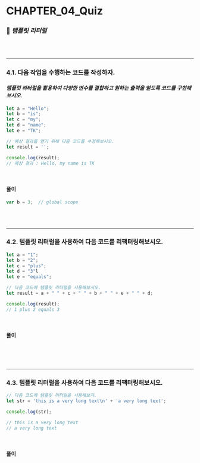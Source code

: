 #  CHAPTER_04_Quiz

###  :pencil: ***템플릿 리터럴***

<br>

<br>

---

### 4.1. 다음 작업을 수행하는 코드를 작성하자. 

#### _템플릿 리터럴을 활용하여 다양한 변수를 결합하고 원하는 출력을 얻도록 코드를 구현해보시오._

```javascript
let a = "Hello";
let b = "is";
let c = "my";
let d = "name";
let e = "TK";

// 예상 결과를 얻기 위해 다음 코드를 수정해보시오.
let result = '';

console.log(result);
// 예상 결과 : Hello, my name is TK
```

<br>

#### 풀이

```javascript
var b = 3;	// global scope

```

<br>

<br>

---

### 4.2. 템플릿 리터럴을 사용하여 다음 코드를 리팩터링해보시오.

```javascript
let a = "1";
let b = "2";
let c = "plus";
let d = "3"l
let e = "equals";

// 다음 코드에 템플릿 리터럴을 사용해보시오. 
let result = a + " " + c + " " + b + " " + e + " " + d;

console.log(result);
// 1 plus 2 equals 3
```

<br>

#### 풀이

```javascript

```

<br>

<br>

---

### 4.3. 템플릿 리터럴을 사용하여 다음 코드를 리팩터링해보시오.

```javascript
// 다음 코드에 템플릿 리터럴을 사용해보자.
let str = 'this is a very long text\n' + 'a very long text';

console.log(str);

// this is a very long text
// a very long text
```

<br>

#### 풀이

```javascript

```

